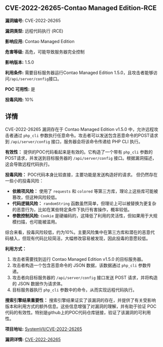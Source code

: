 ## CVE-2022-26265-Contao Managed Edition-RCE

**漏洞编号:** CVE-2022-26265

**漏洞类型:** 远程代码执行 (RCE)

**影响应用:** Contao Managed Edition

**危害等级:** 高危，可能导致服务器完全控制

**影响版本:** 1.5.0

**利用条件:** 需要目标服务器运行Contao Managed Edition 1.5.0，且攻击者能够访问`/api/server/config`接口。

**POC 可用性:** 是

**投毒风险:** 10%

## 详情

CVE-2022-26265 漏洞存在于 Contao Managed Edition v1.5.0 中，允许远程攻击者通过 `php_cli` 参数执行任意命令。攻击者可以发送包含恶意命令的POST请求到 `/api/server/config` 接口，服务器会将该命令传递给 PHP CLI 执行。

**有效性：**
提供的POC代码看起来是有效的。它构造了一个带有 `php_cli` 参数的POST请求，并发送到目标服务器的 `/api/server/config` 接口。根据漏洞描述，这会导致远程代码执行。

**投毒风险：**
POC代码本身比较直接，主要功能是发送构造好的请求。 但仍然存在一些小的投毒风险：
*   **依赖项风险：** 使用了 `requests` 和 `colored` 等第三方库，理论上这些库可能被篡改，但这种风险较低。
*   **代码逻辑风险：**  `randomString` 函数虽然简单，但理论上可以被替换为更复杂的恶意行为，比如在某些特定条件下执行有害操作，概率较低。
*   **参数控制风险:**  `Cookie` 是硬编码的，这降低了利用的灵活性，但如果用于大规模扫描，也可能被滥用。

综合来看，投毒风险较低，约为10%。主要风险集中在第三方库和潜在的恶意代码植入，但现有代码比较简洁，大幅修改容易被发现，因此投毒的意愿较低。

**利用方式：**
1.  攻击者需要找到运行 Contao Managed Edition v1.5.0 的目标服务器。
2.  攻击者构造一个包含恶意命令的 JSON 数据，该数据通过 `php_cli` 参数传递。
3.  攻击者向目标服务器的 `/api/server/config` 接口发送 POST 请求，并将构造的 JSON 数据作为请求体。
4.  目标服务器执行 `php_cli` 参数中的命令，从而实现远程代码执行。

**搜索引擎结果重要性：** 搜索引擎结果证实了该漏洞的存在，并提供了有关受影响版本和利用方式的额外信息。这些信息增强了对漏洞的理解，并有助于验证 POC 代码的有效性。特别是github上的POC代码仓库链接，验证了该漏洞的可利用性。

**项目地址:** [SystemVll/CVE-2022-26265](https://github.com/SystemVll/CVE-2022-26265)

**漏洞详情:** [CVE-2022-26265](https://nvd.nist.gov/vuln/detail/CVE-2022-26265)